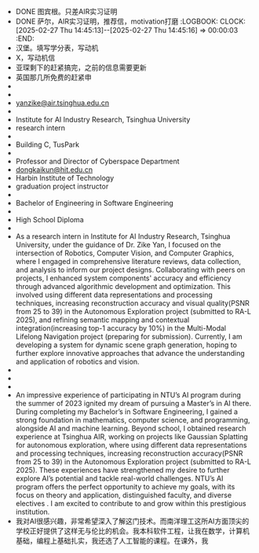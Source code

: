 - DONE 图宾根。只差AIR实习证明
- DONE 萨尔，AIR实习证明，推荐信，motivation打磨
  :LOGBOOK:
  CLOCK: [2025-02-27 Thu 14:45:13]--[2025-02-27 Thu 14:45:16] =>  00:00:03
  :END:
- 汉堡。填写学分表，写动机
- X，写动机信
- 亚琛剩下的赶紧搞完，之前的信息需要更新
- 英国那几所免费的赶紧申
-
-
- yanzike@air.tsinghua.edu.cn
-
- Institute for AI Industry Research, Tsinghua University
- research intern
-
- Building C, TusPark
-
- Professor and Director of Cyberspace Department
- dongkaikun@hit.edu.cn
- Harbin Institute of Technology
- graduation project instructor
-
- Bachelor of Engineering in Software Engineering
-
- High School Diploma
-
- As a research intern in Institute for AI Industry Research, Tsinghua University, under the guidance of Dr. Zike Yan, I focused on the intersection of Robotics, Computer Vision, and Computer Graphics, where I engaged in comprehensive literature reviews, data collection, and analysis to inform our project designs. Collaborating with peers on projects, I enhanced system components' accuracy and efficiency through advanced algorithmic development and optimization. This involved using different data representations and processing techniques, increasing reconstruction accuracy and visual quality(PSNR from 25 to 39) in the Autonomous Exploration project (submitted to RA-L 2025), and refining semantic mapping and contextual integration(increasing top-1 accuracy by 10%) in the Multi-Modal Lifelong Navigation project (preparing for submission). Currently, I am developing a system for dynamic scene graph generation, hoping to further explore innovative approaches that advance the understanding and application of robotics and vision.
-
-
-
- An impressive experience of participating in NTU’s AI program during the summer of 2023 ignited my dream of pursuing a Master’s in AI there. During completing my Bachelor’s in Software Engineering, I gained a strong foundation in mathematics, computer science, and programming, alongside AI and machine learning. Beyond school, I obtained research experience at Tsinghua AIR, working on projects like Gaussian Splatting for autonomous exploration, where using different data representations and processing techniques, increasing reconstruction accuracy(PSNR from 25 to 39) in the Autonomous Exploration project (submitted to RA-L 2025). These experiences have strengthened my desire to further explore AI’s potential and tackle real-world challenges. NTU’s AI program offers the perfect opportunity to achieve my goals, with its focus on theory and application, distinguished faculty, and diverse electives . I am excited to contribute to and grow within this prestigious institution.
- 我对AI很感兴趣，非常希望深入了解这门技术。而南洋理工这所AI方面顶尖的学校正好提供了这样无与伦比的机会。我本科软件工程，让我在数学，计算机基础，编程上基础扎实，我还选了人工智能的课程。在课外，我